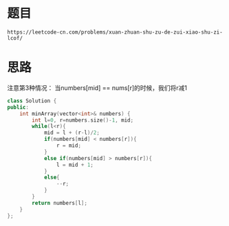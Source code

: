# 题目
`https://leetcode-cn.com/problems/xuan-zhuan-shu-zu-de-zui-xiao-shu-zi-lcof/`

# 思路

注意第3种情况：
当numbers[mid] == nums[r]的时候，我们将r减1



```cpp
class Solution {
public:
    int minArray(vector<int>& numbers) {
        int l=0, r=numbers.size()-1, mid;
        while(l<r){
            mid = l + (r-l)/2;
            if(numbers[mid] < numbers[r]){
                r = mid; 
            }
            else if(numbers[mid] > numbers[r]){
                l = mid + 1;
            }
            else{
                --r;
            }
        }
        return numbers[l];
    }
};
```